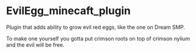 # EvilEgg_minecaft_plugin
Plugin that adds ability to grow evil red eggs, like the one on Dream SMP.

To make one yourself you gotta put crimson roots on top of crimson nylium and the evil will be free.
